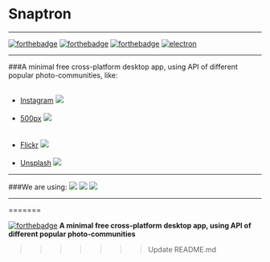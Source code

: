 # Snaptron
-----------------------

[![forthebadge](http://forthebadge.com/images/badges/built-with-love.svg)](http://vk.com/zorianiy_sapfir)
[![forthebadge](http://forthebadge.com/images/badges/built-by-developers.svg)](https://ua.linkedin.com/in/yaroslavpidmphylniy)
[![forthebadge](http://forthebadge.com/images/badges/gluten-free.svg)](http://www.bubbleblabber.com/wp-content/uploads/2015/02/gluten.jpg)
[![electron](https://img.shields.io/badge/Electron.js-1.0.1-blue.svg)](https://github.com/electron/electron)

-----------------------

###A minimal free cross-platform desktop app, using API of different popular photo-communities, like:<br/><br/>
- [Instagram](https://www.instagram.com)
  <img src="https://cdn.rawgit.com/yarossia/Snaptron/master/app/assets/svg/instagram.svg"><br/><br/>
- [500px](https://500px.com)
  <img src="https://rawgit.com/yarossia/Snaptron/master/app/assets/svg/500px.svg"><br/><br/><br/>
- [Flickr](https://www.flickr.com)
  <img src="https://cdn.rawgit.com/yarossia/Snaptron/master/app/assets/svg/flickr.svg"><br/><br/>
- [Unsplash](https://www.flickr.com)
  <img src="http://officeto-go.com/wp-content/uploads/2015/10/Unsplash.png">

-----------------------
###We are using:
<img src="https://cdn.rawgit.com/yarossia/Snaptron/master/app/assets/svg/react.svg"> <img src="https://cdn.rawgit.com/yarossia/Snaptron/master/app/assets/svg/macosx.svg"> <img src="https://cdn.rawgit.com/yarossia/Snaptron/master/app/assets/svg/electron.svg">

-----------------------
=======

[![forthebadge](http://forthebadge.com/images/badges/built-with-love.svg)](http://forthebadge.com)
**A minimal free cross-platform desktop app, using API of different popular photo-communities**

>>>>>>> Update README.md
